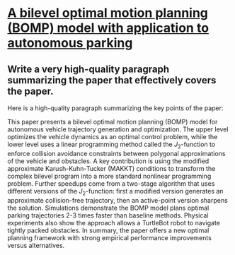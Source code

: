 # [A bilevel optimal motion planning (BOMP) model with application to   autonomous parking](https://arxiv.org/abs/2312.00314)

## Write a very high-quality paragraph summarizing the paper that effectively covers the paper.

 Here is a high-quality paragraph summarizing the key points of the paper:

This paper presents a bilevel optimal motion planning (BOMP) model for autonomous vehicle trajectory generation and optimization. The upper level optimizes the vehicle dynamics as an optimal control problem, while the lower level uses a linear programming method called the $J_2$-function to enforce collision avoidance constraints between polygonal approximations of the vehicle and obstacles. A key contribution is using the modified approximate Karush-Kuhn-Tucker (MAKKT) conditions to transform the complex bilevel program into a more standard nonlinear programming problem. Further speedups come from a two-stage algorithm that uses different versions of the $J_2$-function: first a modified version generates an approximate collision-free trajectory, then an active-point version sharpens the solution. Simulations demonstrate the BOMP model plans optimal parking trajectories 2-3 times faster than baseline methods. Physical experiments also show the approach allows a TurtleBot robot to navigate tightly packed obstacles. In summary, the paper offers a new optimal planning framework with strong empirical performance improvements versus alternatives.

